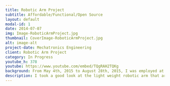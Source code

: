 ```yaml
---
title: Robotic Arm Project
subtitle: Affordable/Functional/Open Source 
layout: default
modal-id: 1
date: 2014-07-07
img: Image-RoboticArmProject.jpg
thumbnail: CoverImage-RoboticArmProject.jpg
alt: image-alt
project-date: Mechatronics Engineering
client: Robotic Arm Project
category: In Progress
youtube_h: 378
youtube: https://www.youtube.com/embed/TQgRAH2TQKg
background: From May 4th, 2015 to August 28th, 2015, I was employed at MakeLab as the Research and Development Robotics Engineer Co-Op. During my time at MakeLab, I was in charge of the Robotic Arm Project (RAP). This project has started by my suggestion to MakeLab on developing a robotic arm from scratch, after realizing the light weight robotic arms that are on the market, cannot suit the needs of MakeLab. The project started on the 25th of June 2015 and by mid July 2015, the project was on hold due to MakeLab’s priority on different projects that MakeLab was working on. The solution to finishing the development of the robotic arm was for me to take the ownership of the project outside of MakeLab and continue the development as a separate entity and deliver the robotic arm at a later date.
description: I took a good look at the light weight robotic arm that are out there, but either they were not functional or too expensive. I still wanted learn more about the robotic arms, but there were just not enough information on how they are made. Robotic arms like the UR5 and Kinova’s JACO2 are amazing, but not only are they expensive, but I could not find much information on their individual actuators. So I started this project with MakeLab and now I am working with Swapnil Patel, a good friend of mine to accomplish the long dream of modular robotics! This project is all about keeping the cost low with reasonable functionality, modular design and most importantly, keeping everything open source. The idea is to leverage the fast growing 3D printing technology and wildly available parts like PVC piping. The individual actuators are assembled with 3D printed parts that brings all of the motor, transmission, microcontroller, PVC piping and varies sensors together. These actuators are built to fit into 3 inch PVC piping, so that the robotic arm can be assembled using 3 inch PVC pipes, elbows, and other connectors to have the perfect configuration for the specific task. The goal of this project is to have a 4 DOF open source robotic arm with 1 meter range and 1kg payload (at MAX range). The system is going to be ROS enabled, which means that anyone can use the open source platform of ROS to control our robotic arm! The material cost of this project is aimed to be $2500 CAD.
---
```

